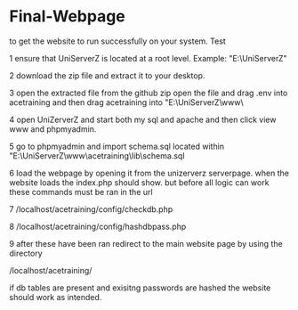 # Final-Webpage


to get the website to run successfully on your system.  Test


1 ensure that UniServerZ is located at a root level. Example: "E:\UniServerZ\" 

2 download the zip file and extract it to your desktop.

3 open the extracted file from the github zip open the file  and drag .env into acetraining and then drag acetraining into "E:\UniServerZ\www\

4 open UniZerverZ and start both my sql and apache and then click view www and phpmyadmin.

5 go to phpmyadmin and import schema.sql located within "E:\UniServerZ\www\acetraining\lib\schema.sql

6 load the webpage by opening it from the unizerverz serverpage. when the website loads the index.php should show. but before all logic can work these commands must be ran in the url

7 /localhost/acetraining/config/checkdb.php

8 /localhost/acetraining/config/hashdbpass.php

9 after these have been ran redirect to the main website page by using the directory

/localhost/acetraining/

if db tables are present and exisitng passwords are hashed the website should work as intended.


